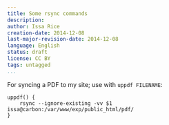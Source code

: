 ```yaml
---
title: Some rsync commands
description: 
author: Issa Rice
creation-date: 2014-12-08
last-major-revision-date: 2014-12-08
language: English
status: draft
license: CC BY
tags: untagged
...
```


For syncing a PDF to my site; use with `uppdf FILENAME`:

    uppdf() {
        rsync --ignore-existing -vv $1 issa@carbon:/var/www/exp/public_html/pdf/
    }
